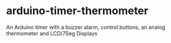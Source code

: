 # arduino-timer-thermometer
An Arduino timer with a buzzer alarm, control buttons, an analog thermometer and LCD/7Seg Displays
